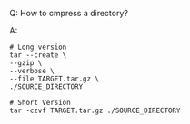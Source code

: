 Q: How to cmpress a directory?

A: 

    # Long version
    tar --create \
    --gzip \
    --verbose \
    --file TARGET.tar.gz \
    ./SOURCE_DIRECTORY

    # Short Version
    tar -czvf TARGET.tar.gz ./SOURCE_DIRECTORY
